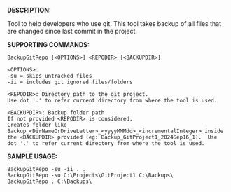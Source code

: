 **DESCRIPTION:**

Tool to help developers who use git. This tool takes backup of all files that are changed since last commit in the project.

**SUPPORTING COMMANDS:**

    BackupGitRepo [<OPTIONS>] <REPODIR> [<BACKUPDIR>]

    <OPTIONS>:
    -su = skips untracked files
    -ii = includes git ignored files/folders

    <REPODIR>: Directory path to the git project. 
    Use dot '.' to refer current directory from where the tool is used.

    <BACKUPDIR>: Backup folder path. 
    If not provided <REPODIR> is considered.
    Creates folder like Backup_<DirNameOrDriveLetter>_<yyyyMMMdd>_<incrementalInteger> inside the <BACKUPDIR> provided (eg: Backup_GitProject1_2024Sep16_1).  Use dot '.' to refer current directory from where the tool is used.

**SAMPLE USAGE:**

    BackupGitRepo -su -ii . .
    BackupGitRepo -su C:\Projects\GitProject1 C:\Backups\
    BackupGitRepo . C:\Backups\